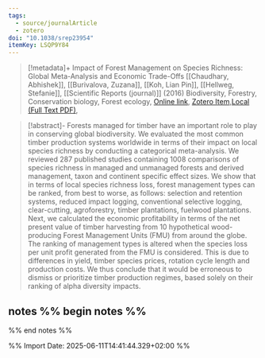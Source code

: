 ```yaml
---
tags:
  - source/journalArticle
  - zotero
doi: "10.1038/srep23954"
itemKey: LSQP9Y84
---
```

>[!metadata]+
> Impact of Forest Management on Species Richness: Global Meta-Analysis and Economic Trade-Offs
> [[Chaudhary, Abhishek]], [[Burivalova, Zuzana]], [[Koh, Lian Pin]], [[Hellweg, Stefanie]], 
> [[Scientific Reports (journal)]] (2016)
> Biodiversity, Forestry, Conservation biology, Forest ecology, 
> [Online link](https://www.nature.com/articles/srep23954), [Zotero Item](zotero://select/library/items/LSQP9Y84),[Local (Full Text PDF)](file://C:/Users/aburg/Documents/references/zotero/storage/BRTQMNB5/Chaudhary2016_ImpactForest.pdf), 


>[!abstract]-
>Forests managed for timber have an important role to play in conserving global biodiversity. We evaluated the most common timber production systems worldwide in terms of their impact on local species richness by conducting a categorical meta-analysis. We reviewed 287 published studies containing 1008 comparisons of species richness in managed and unmanaged forests and derived management, taxon and continent specific effect sizes. We show that in terms of local species richness loss, forest management types can be ranked, from best to worse, as follows: selection and retention systems, reduced impact logging, conventional selective logging, clear-cutting, agroforestry, timber plantations, fuelwood plantations. Next, we calculated the economic profitability in terms of the net present value of timber harvesting from 10 hypothetical wood-producing Forest Management Units (FMU) from around the globe. The ranking of management types is altered when the species loss per unit profit generated from the FMU is considered. This is due to differences in yield, timber species prices, rotation cycle length and production costs. We thus conclude that it would be erroneous to dismiss or prioritize timber production regimes, based solely on their ranking of alpha diversity impacts.

## notes %% begin notes %%

%% end notes %%

%% Import Date: 2025-06-11T14:41:44.329+02:00 %%
